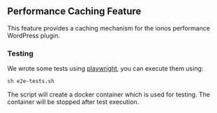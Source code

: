 ## Performance Caching Feature ##

This feature provides a caching mechanism for the ionos performance WordPress plugin.

### Testing ###

We wrote some tests using [playwright](https://playwright.dev), you can execute them using:
```bash
sh e2e-tests.sh
```
The script will create a docker container which is used for testing. The container will be stopped after test execution.